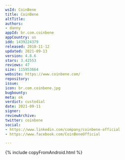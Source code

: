 ```yaml
---
wsId: CoinBene
title: CoinBene
altTitle: 
authors:
- danny
appId: br.com.coinbene
appCountry: us
idd: 1439224379
released: 2018-11-12
updated: 2021-09-13
version: 4.8.6
stars: 3.42553
reviews: 47
size: 115953664
website: https://www.coinbene.com/
repository: 
issue: 
icon: br.com.coinbene.jpg
bugbounty: 
meta: ok
verdict: custodial
date: 2021-09-11
signer: 
reviewArchive: 
twitter: coinbene
social:
- https://www.linkedin.com/company/coinbene-official
- https://www.facebook.com/CoinBeneOfficial

---
```


{% include copyFromAndroid.html %}

